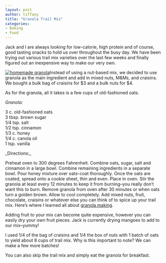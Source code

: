 ```yaml
---
layout: post
author: tiffany
title: "Granola Trail Mix"
categories: 
- Baking
- Food
---
```


Jack and I are always looking for low-calorie, high protein and of course, good tasting snacks to hold us over throughout the busy day. We have been trying out various trail mix varieties over the last few weeks and finally figured out an inexpensive way to make our very own.

[![homemade granola](jekyll_uploads/2012/03/homemadegranola-325x488.jpg "homemadegranola")](http://www.sweetpeonies.com/2012/03/granola-trail-mix/homemadegranola/)Instead of using a nut-based mix, we decided to use granola as the main ingredient and add in mixed nuts, M&Ms, and craisins. We bought a bulk bag of craisins for $3 and a bulk nuts for $4\.

As for the granola, all it takes is a few cups of old-fashioned oats.

_Granola:_

3 c. old-fashioned oats  
3 tbsp. brown sugar  
1/4 tsp. salt  
1/2 tsp. cinnamon  
1/3 c. honey  
1/4 c. canola oil  
1 tsp. vanilla

<nbsp>  
<nbsp>  
_Directions:_</nbsp></nbsp>

Preheat oven to 300 degrees Fahrenheit. Combine oats, sugar, salt and cinnamon in a large bowl. Combine remaining ingredients in a separate bowl. Pour honey mixture over oats-coat thoroughly. Once the oats are coated, spread onto a cookie sheet, thin and even. Place in oven. Stir the granola at least every 12 minutes to keep it from burning–you really don’t want this to burn. Remove granola from oven after 30 minutes or when oats turn a golden brown. Allow to cool completely. Add mixed nuts, fruit, chocolate, craisins or whatever else you can think of to spice up your trail mix. Here’s where I learned all about [granola making](http://www.chow.com/food-news/55265/how-to-make-granola/).

Adding fruit to your mix can become quite expensive, however you can easily dry your own fruit pieces. Jack is currently drying mangoes to add to our mix–yummy!

I used 1/4 of the bag of craisins and 1/4 the box of nuts with 1 batch of oats to yield about 8 cups of trail mix. Why is this important to note? We can make a few more batches!

You can also skip the trail mix and simply eat the granola for breakfast.